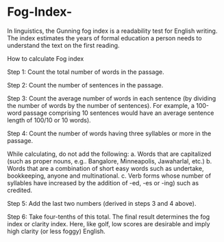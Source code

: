 # Fog-Index-
In linguistics, the Gunning fog index is a readability test for English writing. The index estimates the years of formal education a person needs to understand the text on the first reading. 

How to calculate Fog index

Step 1: 
Count the total number of words in the passage.

Step 2: 
Count the number of sentences in the passage.

Step 3: 
Count the average number of words in each sentence (by dividing the number of words by the number of sentences). For example, a 100-word passage comprising 10 sentences would have an average sentence length of 100/10 or 10 words).

Step 4: 
Count the number of words having three syllables or more in the passage.

While calculating, do not add the following: 
a. Words that are capitalized (such as proper nouns, e.g.. Bangalore, Minneapolis, Jawaharlal, etc.)
b. Words that are a combination of short easy words such as undertake, bookkeeping, anyone and multinational.
c. Verb forms whose number of syllables have increased by the addition of -ed, -es or -ing) such as credited.

Step 5: 
Add the last two numbers (derived in steps 3 and 4 above).

Step 6: 
Take four-tenths of this total.
The final result determines the fog index or clarity index. Here, like golf, low scores are desirable and imply high clarity (or less foggy) English.
